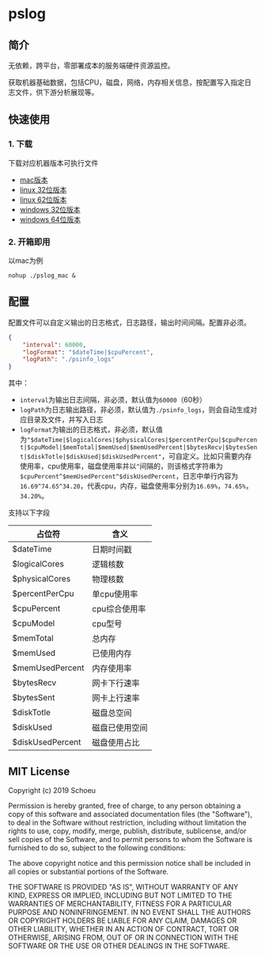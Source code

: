 # pslog

## 简介
无依赖，跨平台，零部署成本的服务端硬件资源监控。

获取机器基础数据，包括CPU，磁盘，网络，内存相关信息，按配置写入指定日志文件，供下游分析展现等。

## 快速使用
### 1. 下载

下载对应机器版本可执行文件

- [mac版本](https://github.com/schoeu/psloger/raw/master/pslog_mac)
- [linux 32位版本](https://github.com/schoeu/pslog/raw/master/pslog_linux32)
- [linux 62位版本](https://github.com/schoeu/pslog/raw/master/pslog_linux64)
- [windows 32位版本](https://github.com/schoeu/pslog/raw/master/pslog_32.exe)
- [windows 64位版本](https://github.com/schoeu/pslog/raw/master/pslog_64.exe)

### 2. 开箱即用
以mac为例
```
nohup ./pslog_mac &
```

## 配置
配置文件可以自定义输出的日志格式，日志路径，输出时间间隔。配置非必须。
``` json
{
    "interval": 60000,
    "logFormat": "$dateTime|$cpuPercent",
    "logPath": "./psinfo_logs"
}
```

其中：

- `interval`为输出日志间隔，非必须，默认值为`60000`（60秒）
- `logPath`为日志输出路径，非必须，默认值为`./psinfo_logs`，则会自动生成对应目录及文件，并写入日志
- `logFormat`为输出的日志格式，非必须，默认值为`"$dateTime|$logicalCores|$physicalCores|$percentPerCpu|$cpuPercent|$cpuModel|$memTotal|$memUsed|$memUsedPercent|$bytesRecv|$bytesSent|$diskTotle|$diskUsed|$diskUsedPercent"`，可自定义。比如只需要内存使用率，cpu使用率，磁盘使用率并以`^`间隔的，则该格式字符串为`$cpuPercent^$memUsedPercent^$diskUsedPercent`，日志中单行内容为`16.69^74.65^34.20`，代表cpu，内存，磁盘使用率分别为`16.69%`，`74.65%`，`34.20%`。


支持以下字段

|占位符|含义|
|--|--|
|$dateTime|日期时间戳|
|$logicalCores|逻辑核数|
|$physicalCores|物理核数|
|$percentPerCpu|单cpu使用率|
|$cpuPercent|cpu综合使用率|
|$cpuModel|cpu型号|
|$memTotal|总内存|
|$memUsed|已使用内存|
|$memUsedPercent|内存使用率|
|$bytesRecv|网卡下行速率|
|$bytesSent|网卡上行速率|
|$diskTotle|磁盘总空间|
|$diskUsed|磁盘已使用空间|
|$diskUsedPercent|磁盘使用占比|

## MIT License

Copyright (c) 2019 Schoeu

Permission is hereby granted, free of charge, to any person obtaining a copy
of this software and associated documentation files (the "Software"), to deal
in the Software without restriction, including without limitation the rights
to use, copy, modify, merge, publish, distribute, sublicense, and/or sell
copies of the Software, and to permit persons to whom the Software is
furnished to do so, subject to the following conditions:

The above copyright notice and this permission notice shall be included in all
copies or substantial portions of the Software.

THE SOFTWARE IS PROVIDED "AS IS", WITHOUT WARRANTY OF ANY KIND, EXPRESS OR
IMPLIED, INCLUDING BUT NOT LIMITED TO THE WARRANTIES OF MERCHANTABILITY,
FITNESS FOR A PARTICULAR PURPOSE AND NONINFRINGEMENT. IN NO EVENT SHALL THE
AUTHORS OR COPYRIGHT HOLDERS BE LIABLE FOR ANY CLAIM, DAMAGES OR OTHER
LIABILITY, WHETHER IN AN ACTION OF CONTRACT, TORT OR OTHERWISE, ARISING FROM,
OUT OF OR IN CONNECTION WITH THE SOFTWARE OR THE USE OR OTHER DEALINGS IN THE
SOFTWARE.
